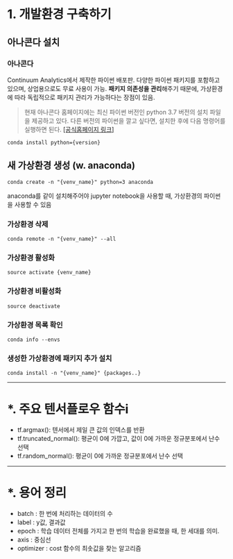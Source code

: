 
# 1. 개발환경 구축하기
## 아나콘다 설치
### 아나콘다
Continuum Analytics에서 제작한 파이썬 배포판. 다양한 파이썬 패키지를 포함하고 있으며, 상업용으로도 무료 사용이 가능. **패키지 의존성을 관리**해주기 때문에, 가상환경에 따라 독립적으로 패키지 관리가 가능하다는 장점이 있음.

>현재 아나콘다 홈페이지에는 최신 파이썬 버전인 python 3.7 버전의 설치 파일을 제공하고 있다. 다른 버전의 파이썬을 깔고 싶다면, 설치한 후에 다음 명령어를 실행하면 된다. [[공식홈페이지 링크]](http://docs.anaconda.com/anaconda/user-guide/faq/#how-do-i-get-the-latest-anaconda-with-python-3-5)

	conda install python={version}
	

## 새 가상환경 생성 (w. anaconda)

	conda create -n "{venv_name}" python=3 anaconda

anaconda를 같이 설치해주어야 jupyter notebook을 사용할 때, 가상환경의 파이썬을 사용할 수 있음

### 가상환경 삭제
	conda remote -n "{venv_name}" --all 

### 가상환경 활성화
	source activate {venv_name}

### 가상환경 비활성화
	source deactivate

### 가상환경 목록 확인
	conda info --envs

### 생성한 가상환경에 패키지 추가 설치
	conda install -n "{venv_name}" {packages..}

***
# *. 주요 텐서플로우 함수i
* tf.argmax(): 텐서에서 제일 큰 값의 인덱스를 반환
* tf.truncated_normal(): 평균이 0에 가깝고, 값이 0에 가까운 정규분포에서 난수 선택
* tf.random_normal(): 평균이 0에 가까운 정규분포에서 난수 선택

***
# *. 용어 정리
* batch : 한 번에 처리하는 데이터의 수
* label : y값, 결과값
* epoch : 학습 데이터 전체를 가지고 한 번의 학습을 완료했을 때, 한 세대를 의미.
* axis : 중심선
* optimizer : cost 함수의 최솟값을 찾는 알고리즘
